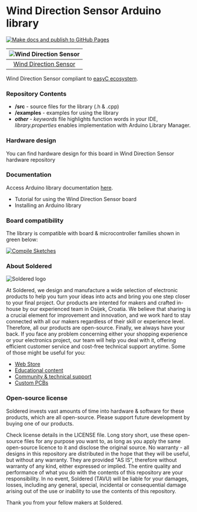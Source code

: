 # Wind Direction Sensor Arduino library

[![Make docs and publish to GitHub Pages](https://github.com/e-radionicacom/Soldered-Wind-Direction-Arduino-Library/actions/workflows/make_docs.yml/badge.svg?branch=dev)](https://github.com/e-radionicacom/Soldered-Wind-Direction-Arduino-Library/actions/workflows/make_docs.yml)

| ![Wind Direction Sensor](https://upload.wikimedia.org/wikipedia/commons/8/8f/Example_image.svg) |
| :---------------------------------------------------------------------------------------------: |
| [Wind Direction Sensor](https://www.solde.red/333197)                                                            |

Wind Direction Sensor compliant to [easyC ecosystem](https://www.soldered.com/easyC). 

### Repository Contents
- **/src** - source files for the library (.h & .cpp)
- **/examples** - examples for using the library
- ***other*** - *keywords* file highlights function words in your IDE, *library.properties* enables implementation with Arduino Library Manager.

### Hardware design
You can find hardware design for this board in Wind Direction Sensor hardware repository

### Documentation

Access Arduino library documentation [here](https://e-radionicacom.github.io/Soldered-Wind-Direction-Arduino-Library/).

- Tutorial for using the Wind Direction Sensor board
- Installing an Arduino library

### Board compatibility

The library is compatible with board & microcontroller families shown in green below: 

[![Compile Sketches](http://github-actions.40ants.com/e-radionicacom/Soldered-Wind-Direction-Arduino-Library/matrix.svg?branch=dev&only=Compile%20Sketches)](https://github.com/e-radionicacom/Soldered-Wind-Direction-Arduino-Library/actions/workflows/compile_test.yml)


### About Soldered
![Soldered logo](https://raw.githubusercontent.com/e-radionicacom/Soldered-Wind-Direction-Arduino-Library/dev/extras/Logo%20horizontal-2.svg)

At Soldered, we design and manufacture a wide selection of electronic products to help you turn your ideas into acts and bring you one step closer to your final project. Our products are intented for makers and crafted in-house by our experienced team in Osijek, Croatia. We believe that sharing is a crucial element for improvement and innovation, and we work hard to stay connected with all our makers regardless of their skill or experience level. Therefore, all our products are open-source. Finally, we always have your back. If you face any problem concerning either your shopping experience or your electronics project, our team will help you deal with it, offering efficient customer service and cost-free technical support anytime. Some of those might be useful for you:

- [Web Store](https://www.soldered.com)
- [Educational content](https://learn.soldered.com)
- [Community & technical support](https://community.soldered.com)
- [Custom PCBs](https://pcb.soldered.com)


### Open-source license
Soldered invests vast amounts of time into hardware & software for these products, which are all open-source. Please support future development by buying one of our products. 

Check license details in the LICENSE file. Long story short, use these open-source files for any purpose you want to, as long as you apply the same open-source licence to it and disclose the original source. No warranty - all designs in this repository are distributed in the hope that they will be useful, but without any warranty. They are provided "AS IS", therefore without warranty of any kind, either expressed or implied. The entire quality and performance of what you do with the contents of this repository are your responsibility. In no event, Soldered (TAVU) will be liable for your damages, losses, including any general, special, incidental or consequential damage arising out of the use or inability to use the contents of this repository. 

Thank you from your fellow makers at Soldered.
